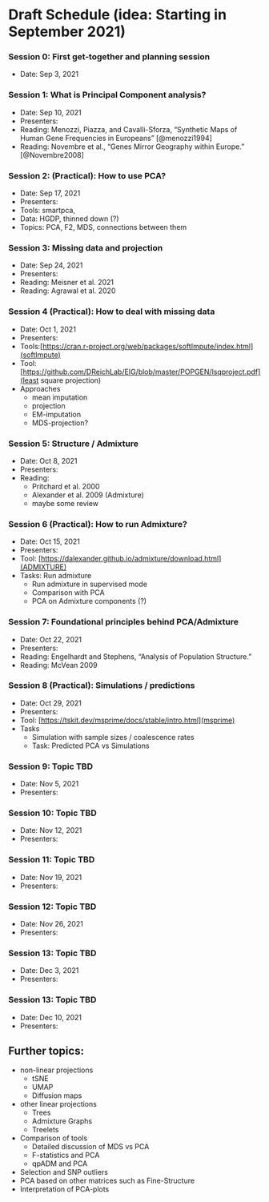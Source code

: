# Draft Schedule (idea: Starting in September 2021)

### Session 0: First get-together and planning session
- Date: Sep 3, 2021 

### Session 1: What is Principal Component analysis?
- Date: Sep 10, 2021
- Presenters:
- Reading: Menozzi, Piazza, and Cavalli-Sforza, “Synthetic Maps of Human Gene Frequencies in Europeans” [@menozzi1994]
- Reading: Novembre et al., “Genes Mirror Geography within Europe.” [@Novembre2008]

### Session 2: (Practical): How to use PCA?
- Date: Sep 17, 2021
- Presenters:
- Tools: smartpca,
- Data: HGDP, thinned down (?)
- Topics: PCA, F2, MDS, connections between them

### Session 3: Missing data and projection
- Date: Sep 24, 2021
- Presenters:
- Reading: Meisner et al. 2021
- Reading: Agrawal et al. 2020

### Session 4 (Practical): How to deal with missing data
- Date: Oct 1, 2021
- Presenters:
- Tools:[https://cran.r-project.org/web/packages/softImpute/index.html](softImpute)
- Tool: [https://github.com/DReichLab/EIG/blob/master/POPGEN/lsqproject.pdf](least square projection)
- Approaches
  - mean imputation
  - projection
  - EM-imputation
  - MDS-projection?

### Session 5: Structure / Admixture
- Date: Oct 8, 2021
- Presenters:
- Reading: 
  - Pritchard et al. 2000
  - Alexander et al. 2009 (Admixture)
  - maybe some review
    
### Session 6 (Practical): How to run Admixture?
- Date: Oct 15, 2021
- Presenters:
- Tool: [https://dalexander.github.io/admixture/download.html](ADMIXTURE)
- Tasks: Run admixture
    - Run admixture in supervised mode
    - Comparison with PCA
    - PCA on Admixture components (?)

### Session 7: Foundational principles behind PCA/Admixture
- Date: Oct 22, 2021
- Presenters:
- Reading: Engelhardt and Stephens, “Analysis of Population Structure.”
- Reading: McVean 2009

### Session 8 (Practical): Simulations / predictions
- Date: Oct 29, 2021
- Presenters:
- Tool: [https://tskit.dev/msprime/docs/stable/intro.html](msprime)
- Tasks 
    - Simulation with sample sizes / coalescence rates
    - Task: Predicted PCA vs Simulations

### Session 9: Topic TBD
- Date: Nov 5, 2021
- Presenters:

### Session 10: Topic TBD
- Date: Nov 12, 2021
- Presenters:

### Session 11: Topic TBD
- Date: Nov 19, 2021
- Presenters:

### Session 12: Topic TBD
- Date: Nov 26, 2021
- Presenters:

### Session 13: Topic TBD
- Date: Dec 3, 2021
- Presenters:

### Session 13: Topic TBD
- Date: Dec 10, 2021
- Presenters:

## Further topics:
- non-linear projections
    - tSNE
    - UMAP
    - Diffusion maps
- other linear projections
    - Trees
    - Admixture Graphs
    - Treelets
- Comparison of tools
    - Detailed discussion of MDS vs PCA
    - F-statistics and PCA
    - qpADM and PCA
- Selection and SNP outliers
- PCA based on other matrices such as Fine-Structure
- Interpretation of PCA-plots
